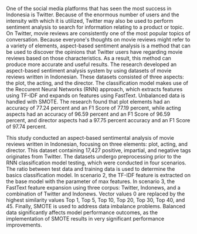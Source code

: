One of the social media platforms that has seen the most success in Indonesia is Twitter. Because of the enormous number of users and the intensity with which it is utilized, Twitter may also be used to perform sentiment analysis to search for information relating to a product or topic. On Twitter, movie reviews are consistently one of the most popular topics of conversation. Because everyone's thoughts on movie reviews might refer to a variety of elements, aspect-based sentiment analysis is a method that can be used to discover the opinions that Twitter users have regarding movie reviews based on those characteristics. As a result, this method can produce more accurate and useful results. The research developed an aspect-based sentiment analysis system by using datasets of movie reviews written in Indonesian. These datasets consisted of three aspects: the plot, the acting, and the director. The classification model makes use of the Reccurent Neural Networks (RNN) approach, which extracts features using TF-IDF and expands on features using FastText. Unbalanced data is handled with SMOTE. The research found that plot elements had an accuracy of 77.24 percent and an F1 Score of 77.19 percent, while acting aspects had an accuracy of 96.59 percent and an F1 Score of 96.59 percent, and director aspects had a 97.75 percent accuracy and an F1 Score of 97.74 percent.

This study conducted an aspect-based sentimental analysis of movie reviews written in Indonesian, focusing on three elements: plot, acting, and director. This dataset containing 17,427 positive, impartial, and negative tags originates from Twitter. The datasets undergo preprocessing prior to the RNN classification model testing, which were conducted in four scenarios. The ratio between test data and training data is used to determine the basics classification model. In scenario 2, the TF-IDF feature is extracted on the base model with the parameter of max features. In scenario 3, the FastText feature expansion using three corpus: Twitter, Indonews, and a combination of Twitter and Indonews. Vector values 0 are replaced by the highest similarity values Top 1, Top 5, Top 10, Top 20, Top 30, Top 40, and 45. Finally, SMOTE is used to address data imbalance problems. Balanced data significantly affects model performance outcomes, as the implementation of SMOTE results in very significant performance improvements. 
